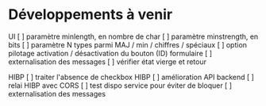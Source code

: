 # Développements à venir

UI
[ ] paramètre minlength, en nombre de char
[ ] paramètre minstrength, en bits
[ ] paramètre N types parmi MAJ / min / chiffres / spéciaux
[ ] option pilotage activation / désactivation du bouton (ID) formulaire 
[ ] externalisation des messages
[ ] vérifier état vierge et retour


HIBP
[ ] traiter l'absence de checkbox HIBP
[ ] amélioration API backend
[ ] relai HIBP avec CORS
[ ] test dispo service pour éviter de bloquer
[ ] externalisation des messages
